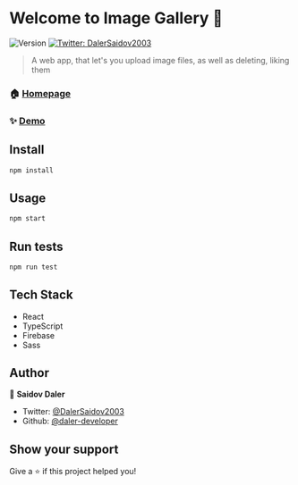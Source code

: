 # Welcome to Image Gallery 👋
![Version](https://img.shields.io/badge/version-1.0.0-blue.svg?cacheSeconds=2592000)
[![Twitter: DalerSaidov2003](https://img.shields.io/twitter/follow/DalerSaidov2003.svg?style=social)](https://twitter.com/DalerSaidov2003)

> A web app, that let's you upload image files, as well as deleting, liking them

### 🏠 [Homepage](https://daler-developer.github.io/image-gallery)

### ✨ [Demo](/preview.jpg)

## Install

```sh
npm install
```

## Usage

```sh
npm start
```

## Run tests

```sh
npm run test
```

## Tech Stack

- React
- TypeScript
- Firebase
- Sass

## Author

👤 **Saidov Daler**

* Twitter: [@DalerSaidov2003](https://twitter.com/DalerSaidov2003)
* Github: [@daler-developer](https://github.com/daler-developer)

## Show your support

Give a ⭐️ if this project helped you!

